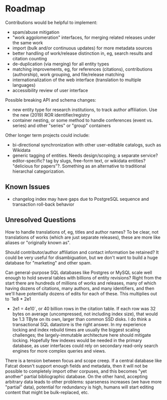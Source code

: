 # Roadmap

Contributions would be helpful to implement:

- spam/abuse mitigation
- "work aggolomeration" interfaces, for merging related releases under the same work
- import (bulk and/or continuous updates) for more metadata sources
- better handling of work/release distinction in, eg, search results and
  citation counting
- de-duplication (via merging) for all entity types
- matching improvements, eg, for references (citations), contributions
  (authorship), work grouping, and file/release matching
- internationalization of the web interface (translation to multiple languages)
- accessibility review of user interface

Possible breaking API and schema changes:

- new entity type for research institutions, to track author affiliation. Use
  the new (2019) ROR identifier/registry
- container nesting, or some method to handle conferences (event vs. series)
  and other "series" or "group" containers

Other longer term projects could include:

- bi-directional synchronization with other user-editable catalogs, such as
  Wikidata
- generic tagging of entities. Needs design/scoping; a separate service?
  editor-specific? tag by slugs, free-form text, or wikidata entities?
  "delicious for papers"?. Something as an alternative to traditional
  hierarchal categorization.

## Known Issues

- changelog index may have gaps due to PostgreSQL sequence and transaction
  roll-back behavior

## Unresolved Questions

How to handle translations of, eg, titles and author names? To be clear, not
translations of works (which are just separate releases), these are more like
aliases or "originally known as".

Should contributor/author affiliation and contact information be retained? It
could be very useful for disambiguation, but we don't want to build a huge
database for "marketing" and other spam.

Can general-purpose SQL databases like Postgres or MySQL scale well enough to
hold several tables with billions of entity revisions? Right from the start
there are hundreds of millions of works and releases, many of which having
dozens of citations, many authors, and many identifiers, and then we'll have
potentially dozens of edits for each of these. This multiplies out to `1e8 * 2e1
* 2e1 = 4e10`, or 40 billion rows in the citation table. If each row was 32
bytes on average (uncompressed, not including index size), that would be 1.3
TByte on its own, larger than common SSD disks. I do think a transactional SQL
datastore is the right answer. In my experience locking and index rebuild times
are usually the biggest scaling challenges; the largely-immutable architecture
here should mitigate locking. Hopefully few indexes would be needed in the
primary database, as user interfaces could rely on secondary read-only search
engines for more complex queries and views.

There is a tension between focus and scope creep. If a central database like
Fatcat doesn't support enough fields and metadata, then it will not be possible
to completely import other corpuses, and this becomes "yet another" partial
bibliographic database. On the other hand, accepting arbitrary data leads to
other problems: sparseness increases (we have more "partial" data), potential
for redundancy is high, humans will start editing content that might be
bulk-replaced, etc.
